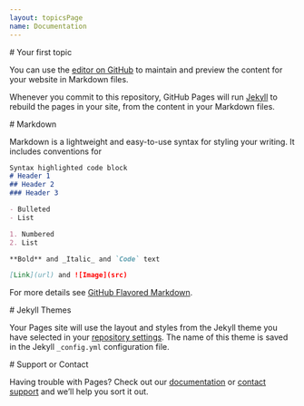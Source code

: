 ```yaml
---
layout: topicsPage
name: Documentation
---
```


<div markdown="1">
# Your first topic

You can use the [editor on GitHub](https://github.com/stevekerrick/GraphqlToTsql/edit/main/docs/index.md) to maintain and preview the content for your website in Markdown files.

Whenever you commit to this repository, GitHub Pages will run [Jekyll](https://jekyllrb.com/) to rebuild the pages in your site, from the content in your Markdown files.
</div>

<div markdown="1">
# Markdown

Markdown is a lightweight and easy-to-use syntax for styling your writing. It includes conventions for

```markdown
Syntax highlighted code block
# Header 1
## Header 2
### Header 3

- Bulleted
- List

1. Numbered
2. List

**Bold** and _Italic_ and `Code` text

[Link](url) and ![Image](src)
```

For more details see [GitHub Flavored Markdown](https://guides.github.com/features/mastering-markdown/).
</div>

<div markdown="1">
# Jekyll Themes

Your Pages site will use the layout and styles from the Jekyll theme you have selected in your [repository settings](https://github.com/stevekerrick/GraphqlToTsql/settings). The name of this theme is saved in the Jekyll `_config.yml` configuration file.
</div>

<div markdown="1">
# Support or Contact

Having trouble with Pages? Check out our [documentation](https://docs.github.com/categories/github-pages-basics/) or [contact support](https://support.github.com/contact) and we’ll help you sort it out.
</div>
